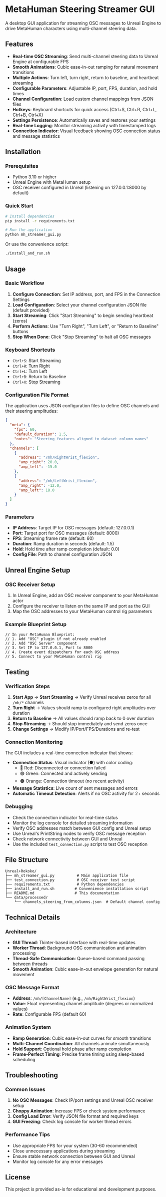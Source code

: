 # MetaHuman Steering Streamer GUI

A desktop GUI application for streaming OSC messages to Unreal Engine to drive MetaHuman characters using multi-channel steering data.

## Features

- **Real-time OSC Streaming**: Send multi-channel steering data to Unreal Engine at configurable FPS
- **Smooth Animations**: Cubic ease-in-out ramping for natural movement transitions
- **Multiple Actions**: Turn left, turn right, return to baseline, and heartbeat streaming
- **Configurable Parameters**: Adjustable IP, port, FPS, duration, and hold times
- **Channel Configuration**: Load custom channel mappings from JSON files
- **Hotkeys**: Keyboard shortcuts for quick access (Ctrl+S, Ctrl+R, Ctrl+L, Ctrl+B, Ctrl+X)
- **Settings Persistence**: Automatically saves and restores your settings
- **Real-time Logging**: Monitor streaming activity with timestamped logs
- **Connection Indicator**: Visual feedback showing OSC connection status and message statistics

## Installation

### Prerequisites
- Python 3.10 or higher
- Unreal Engine with MetaHuman setup
- OSC receiver configured in Unreal (listening on 127.0.0.1:8000 by default)

### Quick Start
```bash
# Install dependencies
pip install -r requirements.txt

# Run the application
python mh_streamer_gui.py
```

Or use the convenience script:
```bash
./install_and_run.sh
```

## Usage

### Basic Workflow
1. **Configure Connection**: Set IP address, port, and FPS in the Connection Settings
2. **Load Configuration**: Select your channel configuration JSON file (default provided)
3. **Start Streaming**: Click "Start Streaming" to begin sending heartbeat (zeros)
4. **Perform Actions**: Use "Turn Right", "Turn Left", or "Return to Baseline" buttons
5. **Stop When Done**: Click "Stop Streaming" to halt all OSC messages

### Keyboard Shortcuts
- `Ctrl+S`: Start Streaming
- `Ctrl+R`: Turn Right
- `Ctrl+L`: Turn Left
- `Ctrl+B`: Return to Baseline
- `Ctrl+X`: Stop Streaming

### Configuration File Format
The application uses JSON configuration files to define OSC channels and their steering amplitudes:

```json
{
  "meta": {
    "fps": 60,
    "default_duration": 1.5,
    "notes": "Steering features aligned to dataset column names"
  },
  "channels": [
    {
      "address": "/mh/RightWrist_flexion",
      "amp_right": 20.0,
      "amp_left": -15.0
    },
    {
      "address": "/mh/LeftWrist_flexion", 
      "amp_right": -12.0,
      "amp_left": 18.0
    }
  ]
}
```

### Parameters
- **IP Address**: Target IP for OSC messages (default: 127.0.0.1)
- **Port**: Target port for OSC messages (default: 8000)
- **FPS**: Streaming frame rate (default: 60)
- **Duration**: Ramp duration in seconds (default: 1.5)
- **Hold**: Hold time after ramp completion (default: 0.0)
- **Config File**: Path to channel configuration JSON

## Unreal Engine Setup

### OSC Receiver Setup
1. In Unreal Engine, add an OSC receiver component to your MetaHuman actor
2. Configure the receiver to listen on the same IP and port as the GUI
3. Map the OSC addresses to your MetaHuman control rig parameters

### Example Blueprint Setup
```blueprint
// In your MetaHuman Blueprint:
// 1. Add "OSC" plugin if not already enabled
// 2. Add "OSC Server" component
// 3. Set IP to 127.0.0.1, Port to 8000
// 4. Create event dispatchers for each OSC address
// 5. Connect to your MetaHuman control rig
```

## Testing

### Verification Steps
1. **Start App** → **Start Streaming** → Verify Unreal receives zeros for all `/mh/*` channels
2. **Turn Right** → Values should ramp to configured right amplitudes over duration
3. **Return to Baseline** → All values should ramp back to 0 over duration  
4. **Stop Streaming** → Should stop immediately and send zeros once
5. **Change Settings** → Modify IP/Port/FPS/Durations and re-test

### Connection Monitoring
The GUI includes a real-time connection indicator that shows:
- **Connection Status**: Visual indicator (●) with color coding:
  - 🔴 Red: Disconnected or connection failed
  - 🟢 Green: Connected and actively sending
  - 🟠 Orange: Connection timeout (no recent activity)
- **Message Statistics**: Live count of sent messages and errors
- **Automatic Timeout Detection**: Alerts if no OSC activity for 2+ seconds

### Debugging
- Check the connection indicator for real-time status
- Monitor the log console for detailed streaming information
- Verify OSC addresses match between GUI config and Unreal setup
- Use Unreal's PrintString nodes to verify OSC message reception
- Check network connectivity between GUI and Unreal
- Use the included `test_connection.py` script to test OSC reception

## File Structure

```
Unreal+Rokoko/
├── mh_streamer_gui.py          # Main application file
├── test_connection.py          # OSC receiver test script
├── requirements.txt            # Python dependencies
├── install_and_run.sh         # Convenience installation script
├── README.md                  # This documentation
└── data/processed/
    └── channels_steering_from_columns.json  # Default channel config
```

## Technical Details

### Architecture
- **GUI Thread**: Tkinter-based interface with real-time updates
- **Worker Thread**: Background OSC communication and animation processing
- **Thread-Safe Communication**: Queue-based command passing between threads
- **Smooth Animation**: Cubic ease-in-out envelope generation for natural movement

### OSC Message Format
- **Address**: `/mh/[ChannelName]` (e.g., `/mh/RightWrist_flexion`)
- **Value**: Float representing channel amplitude (degrees or normalized values)
- **Rate**: Configurable FPS (default 60)

### Animation System
- **Ramp Generation**: Cubic ease-in-out curves for smooth transitions
- **Multi-Channel Coordination**: All channels animate simultaneously
- **Hold Support**: Optional hold phase after ramp completion
- **Frame-Perfect Timing**: Precise frame timing using sleep-based scheduling

## Troubleshooting

### Common Issues
1. **No OSC Messages**: Check IP/port settings and Unreal OSC receiver setup
2. **Choppy Animation**: Increase FPS or check system performance
3. **Config Load Error**: Verify JSON file format and required keys
4. **GUI Freezing**: Check log console for worker thread errors

### Performance Tips
- Use appropriate FPS for your system (30-60 recommended)
- Close unnecessary applications during streaming
- Ensure stable network connection between GUI and Unreal
- Monitor log console for any error messages

## License

This project is provided as-is for educational and development purposes.
